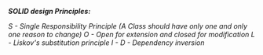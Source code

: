 ***SOLID design Principles:*** 

_S - Single Responsibility Principle (A Class should have only one and only one reason to change)
O - Open for extension and closed for modification
L - Liskov's substitution principle
I - 
D - Dependency inversion_

